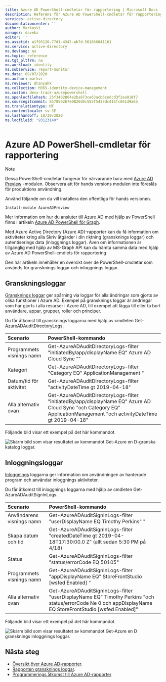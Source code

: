 ```yaml
---
title: Azure AD PowerShell-cmdletar för rapportering | Microsoft Docs
description: Referens för Azure AD PowerShell-cmdletar för rapportering.
services: active-directory
documentationcenter: ''
author: MarkusVi
manager: daveba
editor: ''
ms.assetid: a1f93126-77d1-4345-ab7d-561066041161
ms.service: active-directory
ms.devlang: na
ms.topic: reference
ms.tgt_pltfrm: na
ms.workload: identity
ms.subservice: report-monitor
ms.date: 08/07/2020
ms.author: markvi
ms.reviewer: dhanyahk
ms.collection: M365-identity-device-management
ms.custom: devx-track-azurepowershell
ms.openlocfilehash: 25f3402864e2ba873ce63acb6cedcd3f2ea018f7
ms.sourcegitcommit: 857859267e0820d0c555f5438dc415fc861d9a6b
ms.translationtype: MT
ms.contentlocale: sv-SE
ms.lasthandoff: 10/30/2020
ms.locfileid: "93123140"
---
```

# <a name="azure-ad-powershell-cmdlets-for-reporting"></a>Azure AD PowerShell-cmdletar för rapportering

> [!NOTE] 
> Dessa PowerShell-cmdletar fungerar för närvarande bara med [Azure AD Preview](/powershell/module/azuread/?view=azureadps-2.0-preview#directory_auditing) -modulen. Observera att för hands versions modulen inte föreslås för produktions användning. 

Använd följande om du vill installera den offentliga för hands versionen. 

```powershell
Install-module AzureADPreview
```

Mer information om hur du ansluter till Azure AD med hjälp av PowerShell finns i artikeln [Azure AD PowerShell för Graph](/powershell/azure/active-directory/install-adv2?view=azureadps-2.0).  

Med Azure Active Directory (Azure AD)-rapporter kan du få information om aktiviteter kring alla Skriv åtgärder i din riktning (gransknings loggar) och autentiserings data (inloggnings loggar). Även om informationen är tillgänglig med hjälp av MS-Graph API kan du hämta samma data med hjälp av Azure AD PowerShell-cmdlets för rapportering.

Den här artikeln innehåller en översikt över de PowerShell-cmdletar som används för gransknings loggar och inloggnings loggar.

## <a name="audit-logs"></a>Granskningsloggar

[Gransknings loggar](concept-audit-logs.md) ger spårning via loggar för alla ändringar som gjorts av olika funktioner i Azure AD. Exempel på gransknings loggar är ändringar som har gjorts i alla resurser i Azure AD, till exempel att lägga till eller ta bort användare, appar, grupper, roller och principer.

Du får åtkomst till gransknings loggarna med hjälp av cmdleten Get-AzureADAuditDirectoryLogs.


| Scenario                      | PowerShell-kommando |
| :--                           | :--                |
| Programmets visnings namn      | Get-AzureADAuditDirectoryLogs-filter "initiatedBy/app/displayName EQ" Azure AD Cloud Sync "" |
| Kategori                      | Get-AzureADAuditDirectoryLogs-filter "Category EQ" ApplicationManagement " |
| Datum/tid för aktivitet            | Get-AzureADAuditDirectoryLogs-filter "activityDateTime gt 2019-04-18" |
| Alla alternativ ovan              | Get-AzureADAuditDirectoryLogs-filter "initiatedBy/app/displayName EQ" Azure AD Cloud Sync "och Category EQ" ApplicationManagement "och activityDateTime gt 2019-04-18"|


Följande bild visar ett exempel på det här kommandot. 

![Skärm bild som visar resultatet av kommandot Get-Azure en D-granska katalog loggar.](./media/reference-powershell-reporting/get-azureadauditdirectorylogs.png)



## <a name="sign-in-logs"></a>Inloggningsloggar

[Inloggnings](concept-sign-ins.md) loggarna ger information om användningen av hanterade program och användar inloggnings aktiviteter.

Du får åtkomst till inloggnings loggarna med hjälp av cmdleten Get-AzureADAuditSignInLogs.


| Scenario                      | PowerShell-kommando |
| :--                           | :--                |
| Användarens visnings namn             | Get-AzureADAuditSignInLogs-filter "userDisplayName EQ Timothy Perkins" " |
| Skapa datum och tid              | Get-AzureADAuditSignInLogs-filter "createdDateTime gt 2019-04-18T17:30:00.0 Z" (allt sedan 5:30 PM på 4/18) |
| Status                        | Get-AzureADAuditSignInLogs-filter "status/errorCode EQ 50105" |
| Programmets visnings namn      | Get-AzureADAuditSignInLogs-filter "appDisplayName EQ" StoreFrontStudio [wsfed Enabled] " |
| Alla alternativ ovan              | Get-AzureADAuditSignInLogs-filter "userDisplayName EQ" Timothy Perkins "och status/errorCode Ne 0 och appDisplayName EQ StoreFrontStudio [wsfed Enabled]" |


Följande bild visar ett exempel på det här kommandot. 

![Skärm bild som visar resultatet av kommandot Get-Azure en D gransknings inloggnings loggar.](./media/reference-powershell-reporting/get-azureadauditsigninlogs.png)



## <a name="next-steps"></a>Nästa steg

- [Översikt över Azure AD-rapporter](overview-reports.md).
- [Rapporten gransknings loggar](concept-audit-logs.md). 
- [Programmerings åtkomst till Azure AD-rapporter](concept-reporting-api.md)